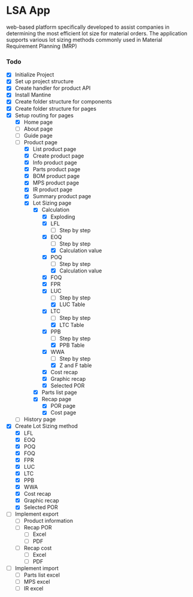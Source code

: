 # LSA App

web-based platform specifically developed to assist companies in determining the most
efficient lot size for material orders. The application supports various lot sizing
methods commonly used in Material Requirement Planning (MRP)

### Todo

- [x] Initialize Project
- [x] Set up project structure
- [x] Create handler for product API
- [x] Install Mantine
- [x] Create folder structure for components
- [x] Create folder structure for pages
- [x] Setup routing for pages
  - [x] Home page
  - [ ] About page
  - [ ] Guide page
  - [ ] Product page
    - [x] List product page
    - [x] Create product page
    - [x] Info product page
    - [x] Parts product page
    - [x] BOM product page
    - [x] MPS product page
    - [x] IR product page
    - [x] Summary product page
    - [x] Lot Sizing page
      - [x] Calculation
        - [x] Exploding
        - [x] LFL
          - [ ] Step by step
        - [x] EOQ
          - [ ] Step by step
          - [x] Calculation value
        - [x] POQ
          - [ ] Step by step
          - [x] Calculation value
        - [x] FOQ
        - [x] FPR
        - [x] LUC
          - [ ] Step by step
          - [x] LUC Table
        - [x] LTC
          - [ ] Step by step
          - [x] LTC Table
        - [x] PPB
          - [ ] Step by step
          - [x] PPB Table
        - [x] WWA
          - [ ] Step by step
          - [x] Z and F table
        - [x] Cost recap
        - [x] Graphic recap
        - [x] Selected POR
      - [x] Parts list page
      - [x] Recap page
        - [x] POR page
        - [x] Cost page
  - [ ] History page
- [x] Create Lot Sizing method
  - [x] LFL
  - [x] EOQ
  - [x] POQ
  - [x] FOQ
  - [x] FPR
  - [x] LUC
  - [x] LTC
  - [x] PPB
  - [x] WWA
  - [x] Cost recap
  - [x] Graphic recap
  - [x] Selected POR
- [ ] Implement export
  - [ ] Product information
  - [ ] Recap POR
    - [ ] Excel
    - [ ] PDF
  - [ ] Recap cost
    - [ ] Excel
    - [ ] PDF
- [ ] Implement import
  - [ ] Parts list excel
  - [ ] MPS excel
  - [ ] IR excel
